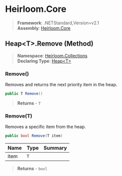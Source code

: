 # Heirloom.Core

> **Framework**: .NETStandard,Version=v2.1  
> **Assembly**: [Heirloom.Core][0]

## Heap\<T>.Remove (Method)

> **Namespace**: [Heirloom.Collections][0]  
> **Declaring Type**: [Heap\<T>][1]

### Remove()

Removes and returns the next priority item in the heap.

```cs
public T Remove()
```

> **Returns** - `T`

### Remove(T)

Removes a specific item from the heap.

```cs
public bool Remove(T item)
```

| Name | Type | Summary |
|------|------|---------|
| item | `T`  |         |

> **Returns** - `bool`

[0]: ../../../Heirloom.Core.md
[1]: ../Heap[T].md
